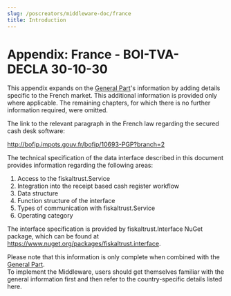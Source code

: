 ```yaml
---
slug: /poscreators/middleware-doc/france
title: Introduction
---
```


# Appendix: France - BOI-TVA-DECLA 30-10-30

This appendix expands on the [General Part](https://docs.fiskaltrust.eu/docs/poscreators/middleware-doc)'s information by adding details specific to the French market. This additional information is provided only where applicable. The remaining chapters, for which there is no further information required, were omitted.

The link to the relevant paragraph in the French law regarding the secured cash desk software:

<http://bofip.impots.gouv.fr/bofip/10693-PGP?branch=2>


The technical specification of the data interface described in this document provides information regarding the following areas:

1. Access to the fiskaltrust.Service
2. Integration into the receipt based cash register workflow
3. Data structure
4. Function structure of the interface
5. Types of communication with fiskaltrust.Service
6. Operating category

The interface specification is provided by fiskaltrust.Interface NuGet package, which can be found at https://www.nuget.org/packages/fiskaltrust.interface.

<div class="alert alert--warning" role="alert">Please note that this information is only complete when combined with the <a href="https://docs.fiskaltrust.eu/docs/poscreators/middleware-doc">General Part</a>.<br />To implement the Middleware, users should get themselves familiar with the general information first and then refer to the country-specific details listed here.</div>